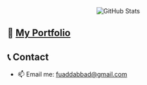
<div align="center">
    <img
    src="https://github-readme-stats.vercel.app/api?username=Dirga36&theme=monokai&show_icons=true&hide_border=false&count_private=true"
    alt="GitHub Stats" />
</div>

## 📄 [My Portfolio](https://dirga36.github.io/Dirga36/)

## 📞 Contact
- 📫 Email me: <fuaddabbad@gmail.com>

